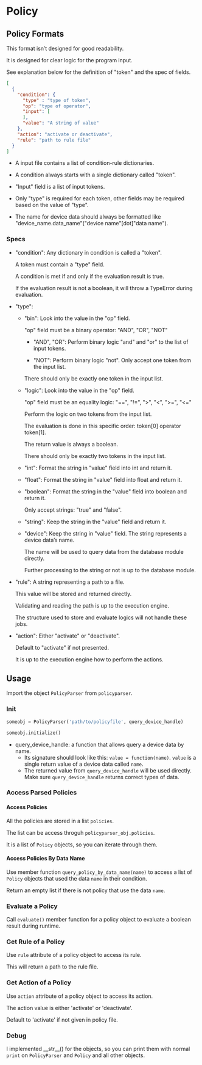 # Policy

## Policy Formats

This format isn’t designed for good readability.

It is designed for clear logic for the program input.

See explanation below for the definition of "token" and the spec of fields.

```json
[
  {
	"condition": {
      "type" : "type of token",
      "op": "type of operator",
      "input": [
      ],
      "value": "A string of value"
    },
    "action": "activate or deactivate",
    "rule": "path to rule file"
  }
]
```

- A input file contains a list of condition-rule dictionaries.

- A condition always starts with a single dictionary called "token".

- "Input" field is a list of input tokens.

- Only "type" is required for each token, other fields may be required based on the value of "type".

- The name for device data should always be formatted like "device\_name.data\_name"("device name"[dot]"data name").  

### Specs

- "condition": Any dictionary in condition is called a "token".

	A token must contain a "type" field.

	A condition is met if and only if the evaluation result is true.

	If the evaluation result is not a boolean, it will throw a TypeError during evaluation.

- "type":

	- "bin": Look into the value in the "op" field.

		"op" field must be a binary operator: "AND", "OR", "NOT"

		- "AND", "OR": Perform binary logic "and" and "or" to the list of input tokens.

		- "NOT": Perform binary logic "not". Only accept one token from the input list.

		There should only be exactly one token in the input list.

	- "logic": Look into the value in the "op" field.

		"op" field must be an equality logic: "==", "!=", ">", "<", ">=", "<="

		Perform the logic on two tokens from the input list.

		The evaluation is done in this specific order: token[0] operator token[1].

		The return value is always a boolean.

		There should only be exactly two tokens in the input list.

	- "int": Format the string in "value" field into int and return it.

	- "float": Format the string in "value" field into float and return it.

	- "boolean": Format the string in the "value" field into boolean and return it.

		Only accept strings: "true" and "false".

	- "string": Keep the string in the "value" field and return it.

	- "device": Keep the string in "value" field. The string represents a device data’s name.

		The name will be used to query data from the database module directly.

		Further processing to the string or not is up to the database module.


- "rule": A string representing a path to a file.

  This value will be stored and returned directly.

  Validating and reading the path is up to the execution engine.

  The structure used to store and evaluate logics will not handle these jobs.

- "action": Either "activate" or "deactivate".

  Default to "activate" if not presented.

  It is up to the execution engine how to perform the actions.

## Usage

Import the object ```PolicyParser``` from ```policyparser```.

### Init

```python
someobj = PolicyParser('path/to/policyfile', query_device_handle)

someobj.initialize()
```
- query_device_handle: a function that allows query a device data by name.
    - Its signature should look like this: ```value = function(name)```.
        ```value``` is a single return value of a device data called ```name```.
    - The returned value from ```query_device_handle``` will be used directly.
        Make sure ```query_device_handle``` returns correct types of data.

### Access Parsed Policies

#### Access Policies

All the policies are stored in a list ```policies```.

The list can be access throguh ```policyparser_obj.policies```.

It is a list of ```Policy``` objects, so you can iterate through them.

#### Access Policies By Data Name

Use member function ```query_policy_by_data_name(name)``` to access a list of ```Policy``` objects that used the data ```name``` in their condition.

Return an empty list if there is not policy that use the data ```name```.

### Evaluate a Policy

Call ```evaluate()``` member function for a policy object to evaluate a boolean result during runtime.

### Get Rule of a Policy

Use ```rule``` attribute of a policy object to access its rule.

This will return a path to the rule file.

### Get Action of a Policy

Use ```action``` attribute of a policy object to access its action.

The action value is either 'activate' or 'deactivate'.

Default to 'activate' if not given in policy file.

### Debug

I implemented \_\_str\_\_() for the objects, so you can print them with normal ```print``` on ```PolicyParser``` and ```Policy``` and all other objects.

